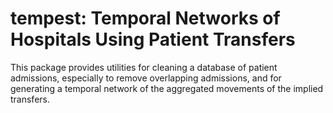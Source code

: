 # tempest: Temporal Networks of Hospitals Using Patient Transfers

This package provides utilities for cleaning a database of patient admissions, especially to remove overlapping admissions, and for generating a temporal network of the aggregated movements of the implied transfers.

